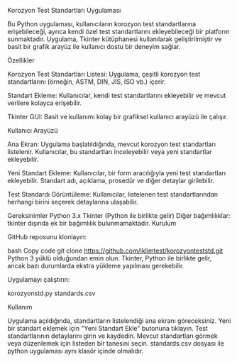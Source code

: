 Korozyon Test Standartları Uygulaması

Bu Python uygulaması, kullanıcıların korozyon test standartlarına erişebileceği, ayrıca kendi özel test standartlarını ekleyebileceği bir platform sunmaktadır. Uygulama, Tkinter kütüphanesi kullanılarak geliştirilmiştir ve basit bir grafik arayüz ile kullanıcı dostu bir deneyim sağlar.

Özellikler

Korozyon Test Standartları Listesi: Uygulama, çeşitli korozyon test standartlarını (örneğin, ASTM, DIN, JIS, ISO vb.) içerir.

Standart Ekleme: Kullanıcılar, kendi test standartlarını ekleyebilir ve mevcut verilere kolayca erişebilir.

Tkinter GUI: Basit ve kullanımı kolay bir grafiksel kullanıcı arayüzü ile çalışır.

Kullanıcı Arayüzü

Ana Ekran: Uygulama başlatıldığında, mevcut korozyon test standartları listelenir. Kullanıcılar, bu standartları inceleyebilir veya yeni standartlar ekleyebilir.

Yeni Standart Ekleme: Kullanıcılar, bir form aracılığıyla yeni test standartları ekleyebilir. Standart adı, açıklama, prosedür ve diğer detaylar girilebilir.

Test Standardı Görüntüleme: Kullanıcılar, listelenen test standartlarından herhangi birini seçerek detaylarına ulaşabilir.

Gereksinimler
Python 3.x
Tkinter (Python ile birlikte gelir)
Diğer bağımlılıklar: tkinter dışında ek bir bağımlılık bulunmamaktadır.
Kurulum

GitHub reposunu klonlayın:

bash
Copy code
git clone https://github.com/iklimtest/korozyonteststd.git
Python 3 yüklü olduğundan emin olun. Tkinter, Python ile birlikte gelir, ancak bazı durumlarda ekstra yükleme yapılması gerekebilir.

Uygulamayı çalıştırın:

korozyonstd.py
standards.csv 

Kullanım

Uygulama açıldığında, standartların listelendiği ana ekranı göreceksiniz.
Yeni bir standart eklemek için "Yeni Standart Ekle" butonuna tıklayın.
Test standartlarının detaylarını girin ve kaydedin.
Mevcut standartları görmek veya düzenlemek için listeden bir tanesini seçin.
standards.csv dosyası ile python uygulaması aynı klasör içinde olmalıdır.
